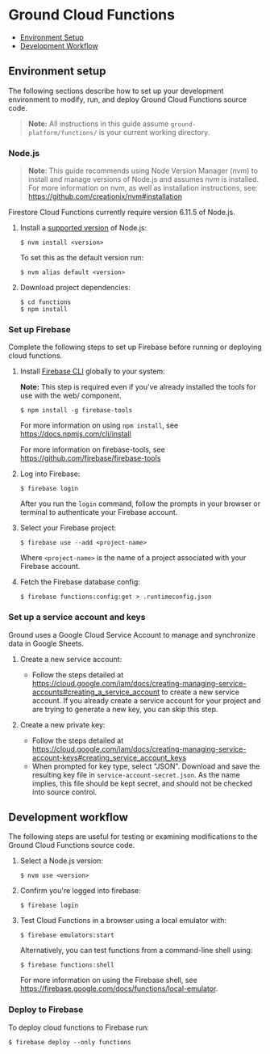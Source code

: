 # Ground Cloud Functions

- [Environment Setup](#environment-setup)
- [Development Workflow](#development-workflow)

## Environment setup

The following sections describe how to set up your development environment to
modify, run, and deploy Ground Cloud Functions source code.

> **Note:** All instructions in this guide assume `ground-platform/functions/` is your current working directory.

### Node.js

> **Note**: This guide recommends using Node Version Manager (nvm) to install and manage versions
> of Node.js and assumes nvm is installed. For more information on nvm, as well
> as installation instructions, see: <https://github.com/creationix/nvm#installation>

Firestore Cloud Functions currently require version 6.11.5 of Node.js.

1. Install a [supported version](https://firebase.google.com/docs/functions/manage-functions#set_nodejs_version) of Node.js:

   ```
   $ nvm install <version>
   ```

   To set this as the default version run:

   ```
   $ nvm alias default <version>
   ```

2. Download project dependencies:

   ```
   $ cd functions
   $ npm install
   ```

### Set up Firebase

Complete the following steps to set up Firebase before running or deploying
cloud functions.

1. Install [Firebase CLI](https://firebase.google.com/docs/cli/) globally to your system:

   **Note:** This step is required even if you've already installed the tools for use with the web/ component.

   ```
   $ npm install -g firebase-tools
   ```

   For more information on using `npm install`, see
   <https://docs.npmjs.com/cli/install>

   For more information on firebase-tools, see
   <https://github.com/firebase/firebase-tools>

2. Log into Firebase:

   ```
   $ firebase login
   ```

   After you run the `login` command, follow the prompts in your browser or
   terminal to authenticate your Firebase account.

3. Select your Firebase project:

   ```
   $ firebase use --add <project-name>
   ```

   Where `<project-name>` is the name of a project associated with your Firebase
   account.

4. Fetch the Firebase database config:

   ```
   $ firebase functions:config:get > .runtimeconfig.json
   ```

### Set up a service account and keys

Ground uses a Google Cloud Service Account to manage and synchronize data in Google Sheets.

1. Create a new service account:

   - Follow the steps detailed at <https://cloud.google.com/iam/docs/creating-managing-service-accounts#creating_a_service_account> to create a new service account. If you already
     create a service account for your project and are trying to generate a new key, you can skip this step.

2. Create a new private key:

   - Follow the steps detailed at <https://cloud.google.com/iam/docs/creating-managing-service-account-keys#creating_service_account_keys>
   - When prompted for key type, select "JSON". Download and save the resulting key file in `service-account-secret.json`. As the name implies, this file should be kept secret, and should not be checked into source control.

## Development workflow

The following steps are useful for testing or examining modifications to the
Ground Cloud Functions source code.

1. Select a Node.js version:

   ```
   $ nvm use <version>
   ```

2. Confirm you're logged into firebase:

   ```
   $ firebase login
   ```

3. Test Cloud Functions in a browser using a local emulator with:

   ```
   $ firebase emulators:start
   ```
   
   Alternatively, you can test functions from a command-line shell using:

   ```
   $ firebase functions:shell
   ```


   For more information on using the Firebase shell, see
   <https://firebase.google.com/docs/functions/local-emulator>.

### Deploy to Firebase

To deploy cloud functions to Firebase run:

    $ firebase deploy --only functions
